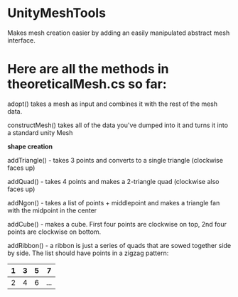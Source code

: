 # UnityMeshTools
Makes mesh creation easier by adding an easily manipulated abstract mesh interface.

# Here are all the methods in theoreticalMesh.cs so far:

adopt() takes a mesh as input and combines it with the rest of the mesh data.

constructMesh() takes all of the data you've dumped into it and turns it into a standard unity Mesh

**shape creation**

addTriangle() - takes 3 points and converts to a single triangle (clockwise faces up)

addQuad() - takes 4 points and makes a 2-triangle quad (clockwise also faces up)

addNgon() - takes a list of points + middlepoint and makes a triangle fan with the midpoint in the center

addCube() - makes a cube. First four points are clockwise on top, 2nd four points are clockwise on bottom.


addRibbon() - a ribbon is just a series of quads that are sowed together side by side. The list should have points in a zigzag pattern:

| 1 | 3 | 5 | 7   |
|---|---|---|-----|
| 2 | 4 | 6 | ... |
